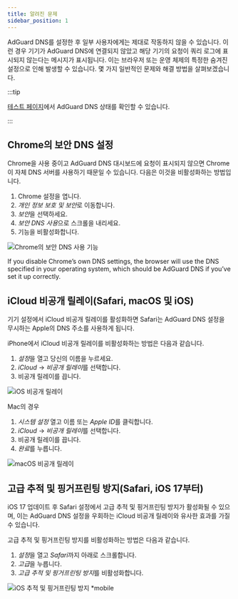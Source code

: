 ```yaml
---
title: 알려진 문제
sidebar_position: 1
---
```


AdGuard DNS를 설정한 후 일부 사용자에게는 제대로 작동하지 않을 수 있습니다. 이런 경우 기기가 AdGuard DNS에 연결되지 않았고 해당 기기의 요청이 쿼리 로그에 표시되지 않는다는 메시지가 표시됩니다. 이는 브라우저 또는 운영 체제의 특정한 숨겨진 설정으로 인해 발생할 수 있습니다. 몇 가지 일반적인 문제와 해결 방법을 살펴보겠습니다.

:::tip

[테스트 페이지](https://adguard.com/test.html)에서 AdGuard DNS 상태를 확인할 수 있습니다.

:::

## Chrome의 보안 DNS 설정

Chrome을 사용 중이고 AdGuard DNS 대시보드에 요청이 표시되지 않으면 Chrome이 자체 DNS 서버를 사용하기 때문일 수 있습니다. 다음은 이것을 비활성화하는 방법입니다.

1. Chrome 설정을 엽니다.
1. *개인 정보 보호 및 보안*로 이동합니다.
1. *보안*을 선택하세요.
1. *보안 DNS 사용*으로 스크롤을 내리세요.
1. 기능을 비활성화합니다.

![Chrome의 보안 DNS 사용 기능](https://cdn.adtidy.org/content/kb/dns/private/solving_problems/known_issues/secure-dns.png)

If you disable Chrome’s own DNS settings, the browser will use the DNS specified in your operating system, which should be AdGuard DNS if you’ve set it up correctly.

## iCloud 비공개 릴레이(Safari, macOS 및 iOS)

기기 설정에서 iCloud 비공개 릴레이를 활성화하면 Safari는 AdGuard DNS 설정을 무시하는 Apple의 DNS 주소를 사용하게 됩니다.

iPhone에서 iCloud 비공개 릴레이를 비활성화하는 방법은 다음과 같습니다.

1. *설정*을 열고 당신의 이름을 누르세요.
1. *iCloud* → *비공개 릴레이*를 선택합니다.
1. 비공개 릴레이를 끕니다.

![iOS 비공개 릴레이](https://cdn.adtidy.org/content/kb/dns/private/solving_problems/known_issues/private-relay.png)

Mac의 경우

1. *시스템 설정* 열고 이름 또는 *Apple ID*를 클릭합니다.
1. *iCloud* → *비공개 릴레이*를 선택합니다.
1. 비공개 릴레이를 끕니다.
1. *완료*를 누릅니다.

![macOS 비공개 릴레이](https://cdn.adtidy.org/content/kb/dns/private/solving_problems/known_issues/mac-private-relay.png)

## 고급 추적 및 핑거프린팅 방지(Safari, iOS 17부터)

iOS 17 업데이트 후 Safari 설정에서 고급 추적 및 핑거프린팅 방지가 활성화될 수 있으며, 이는 AdGuard DNS 설정을 우회하는 iCloud 비공개 릴레이와 유사한 효과를 가질 수 있습니다.

고급 추적 및 핑거프린팅 방지를 비활성화하는 방법은 다음과 같습니다.

1. *설정*을 열고 *Safari*까지 아래로 스크롤합니다.
1. *고급*을 누릅니다.
1. *고급 추적 및 핑거프린팅 방지*를 비활성화합니다.

![iOS 추적 및 핑거프린팅 방지 *mobile](https://cdn.adtidy.org/content/kb/dns/private/solving_problems/known_issues/ios-tracking-and-fingerprinting.png)
